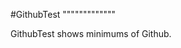 #GithubTest
"""""""""""""


GithubTest shows minimums of Github.




















                                                                

































